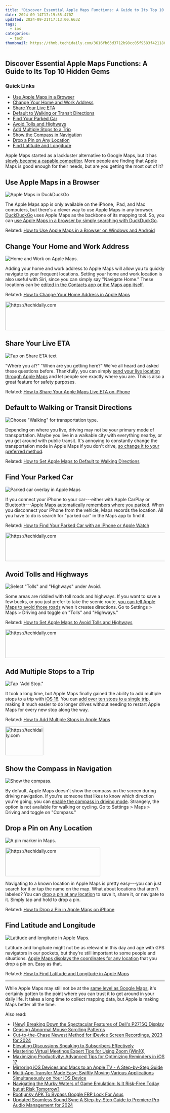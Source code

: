 ```yaml
---
title: "Discover Essential Apple Maps Functions: A Guide to Its Top 10 Hidden Gems"
date: 2024-09-14T17:19:55.470Z
updated: 2024-09-21T17:13:00.663Z
tags:
  - ios
categories:
  - tech
thumbnail: https://thmb.techidaily.com/3616fb63d3712b98cc05f9583f4211869f6e4c453eb6e04c1cfde40ef70bbce3.jpg
---
```


## Discover Essential Apple Maps Functions: A Guide to Its Top 10 Hidden Gems

### Quick Links

* [Use Apple Maps in a Browser](https://facebook-video-content.techidaily.com/discover-creative-ways-to-enhance-your-fb-video-ads/)
* [Change Your Home and Work Address](https://sim-unlock.techidaily.com/in-2024-what-does-enter-puk-code-mean-and-why-did-the-sim-get-puk-blocked-on-oppo-a1x-5g-device-by-drfone-android/)
* [Share Your Live ETA](https://sim-unlock.techidaily.com/three-ways-to-sim-unlock-vivo-v30-by-drfone-android/)
* [Default to Walking or Transit Directions](https://facebook-video-recording.techidaily.com/updated-unlocking-potential-expert-insights-into-hashtag-usage-on-facebook-for-2024/)
* [Find Your Parked Car](https://eaxpv-info.techidaily.com/new-harmony-hunt-uncover-the-most-popular-free-downloader-apps-on-youtube-and-android-for-2024/)
* [Avoid Tolls and Highways](https://facebook.techidaily.com/the-hidden-dynamics-facebook-and-the-metaverse-connection/)
* [Add Multiple Stops to a Trip](https://win-blog.techidaily.com/league-of-legends-troubleshooting-overcoming-black-screen-glitches/)
* [Show the Compass in Navigation](https://extra-information.techidaily.com/2024-approved-ace-selfies-10-top-ranked-face-modifications-on-iphonessamsungs/)
* [Drop a Pin on Any Location](https://screen-capture.techidaily.com/updated-capturing-the-spectrum-a-broad-overview-of-recorders/)
* [Find Latitude and Longitude](https://buynow-info.techidaily.com/comprehensive-iseebell-video-doorbell-analysis-below-50/)

 Apple Maps started as a lackluster alternative to Google Maps, but it has [slowly become a capable competitor](https://extra-approaches.techidaily.com/updated-quick-vocal-alteration-tricks-for-pubg-players/). More people are finding that Apple Maps is good enough for their needs, but are you getting the most out of it?

##  Use Apple Maps in a Browser

![Apple Maps in DuckDuckGo](https://static1.howtogeekimages.com/wordpress/wp-content/uploads/2023/04/2023-04-18_16-02-33.jpg) 

 The Apple Maps app is only available on the iPhone, iPad, and Mac computers, but there's a clever way to use Apple Maps in any browser. [DuckDuckGo](https://program-issues.techidaily.com/guide-to-resolve-avatar-frontiers-of-pandora-unavailable-issue/) uses Apple Maps as the backbone of its mapping tool. So, you can [use Apple Maps in a browser by simply searching with DuckDuckGo](https://on-screen-recording.techidaily.com/2024-approved-unlock-the-secrets-to-preserving-web-streamed-tv-shows/).

Related: [How to Use Apple Maps in a Browser on Windows and Android](https://on-screen-recording.techidaily.com/2024-approved-unlock-the-secrets-to-preserving-web-streamed-tv-shows/) 

##  Change Your Home and Work Address

![Home and Work on Apple Maps.](https://static1.howtogeekimages.com/wordpress/wp-content/uploads/2023/04/IMG_0250.png) 

 Adding your home and work address to Apple Maps will allow you to quickly navigate to your frequent locations. Setting your home and work location is also useful with Siri, since you can simply say "Navigate Home." These locations can be [edited in the Contacts app or the Maps app itself](https://buynow-tips.techidaily.com/interactive-showcase-master-your-space-with-a-dell-display-elite-anc-earpiece-and-supersharp-web-cam/).

Related: [How to Change Your Home Address in Apple Maps](https://buynow-tips.techidaily.com/interactive-showcase-master-your-space-with-a-dell-display-elite-anc-earpiece-and-supersharp-web-cam/) 

<!-- affiliate ads begin -->
<a href="https://ephamedtechinc.pxf.io/c/5597632/2137215/26400" target="_top" id="2137215">
  <img src="//a.impactradius-go.com/display-ad/26400-2137215" border="0" alt="https://techidaily.com" width="728" height="90"/>
</a>
<img height="0" width="0" src="https://ephamedtechinc.pxf.io/i/5597632/2137215/26400" style="position:absolute;visibility:hidden;" border="0" />
<!-- affiliate ads end -->

##  Share Your Live ETA

![Tap on Share ETA text](https://static1.howtogeekimages.com/wordpress/wp-content/uploads/2019/10/Tap-on-Share-ETA-text.png?trim=1,1&amp;bg-color=000&amp;pad=1,1) 

 "Where you at?" "When are you getting here?" We've all heard and asked these questions before. Thankfully, you can simply [send your live location through Apple Maps](https://instagram-video-files.techidaily.com/updated-mastering-hashtags-with-leading-apps-on-fb-twitter-and-instagram/) and let people see exactly where you are. This is also a great feature for safety purposes.

Related: [How to Share Your Apple Maps Live ETA on iPhone](https://instagram-video-files.techidaily.com/updated-mastering-hashtags-with-leading-apps-on-fb-twitter-and-instagram/) 

##  Default to Walking or Transit Directions

![Choose &quot;Walking&quot; for transportation type.](https://static1.howtogeekimages.com/wordpress/wp-content/uploads/2017/07/img_596677196b643.png?trim=1,1&amp;bg-color=000&amp;pad=1,1) 

 Depending on where you live, driving may not be your primary mode of transportation. Maybe you live in a walkable city with everything nearby, or you get around with public transit. It's annoying to constantly change the transportation mode in Apple Maps if you don't drive, [so change it to your preferred method](https://extra-support.techidaily.com/in-2024-prestigious-music-archives-for-vfx-artists/).

Related: [How to Set Apple Maps to Default to Walking Directions](https://extra-support.techidaily.com/in-2024-prestigious-music-archives-for-vfx-artists/) 

##  Find Your Parked Car

![Parked car overlay in Apple Maps](https://static1.howtogeekimages.com/wordpress/wp-content/uploads/2022/10/parked_car_overlay.jpg?trim=1,1&amp;bg-color=000&amp;pad=1,1) 

 If you connect your iPhone to your car---either with Apple CarPlay or Bluetooth---[Apple Maps automatically remembers where you parked](https://audio-editing.techidaily.com/new-top-10-gaming-voice-modification-tools-rankings-and-analysis-for-2024/). When you disconnect your iPhone from the vehicle, Maps records the location. All you have to do is search for "parked car" in the Maps app to find it.

Related: [How to Find Your Parked Car with an iPhone or Apple Watch](https://audio-editing.techidaily.com/new-top-10-gaming-voice-modification-tools-rankings-and-analysis-for-2024/) 

<!-- affiliate ads begin -->
<a href="https://aligracehair.sjv.io/c/5597632/2012420/19272" target="_top" id="2012420">
  <img src="//a.impactradius-go.com/display-ad/19272-2012420" border="0" alt="https://techidaily.com" width="728" height="90"/>
</a>
<img height="0" width="0" src="https://aligracehair.sjv.io/i/5597632/2012420/19272" style="position:absolute;visibility:hidden;" border="0" />
<!-- affiliate ads end -->

##  Avoid Tolls and Highways

![Select &quot;Tolls&quot; and &quot;Highways&quot; under Avoid.](https://static1.howtogeekimages.com/wordpress/wp-content/uploads/2017/06/img_59495c7e5ac42.png?trim=1,1&amp;bg-color=000&amp;pad=1,1) 

 Some areas are riddled with toll roads and highways. If you want to save a few bucks, or you just prefer to take the scenic route, [you can tell Apple Maps to avoid those roads](https://extra-lessons.techidaily.com/new-a-critical-evaluation-of-ustream-with-equivalents/) when it creates directions. Go to Settings > Maps > Driving and toggle on "Tolls" and "Highways."

Related: [How to Set Apple Maps to Avoid Tolls and Highways](https://extra-lessons.techidaily.com/new-a-critical-evaluation-of-ustream-with-equivalents/) 

<!-- affiliate ads begin -->
<a href="https://ephamedtechinc.pxf.io/c/5597632/2137211/26400" target="_top" id="2137211">
  <img src="//a.impactradius-go.com/display-ad/26400-2137211" border="0" alt="https://techidaily.com" width="728" height="90"/>
</a>
<img height="0" width="0" src="https://ephamedtechinc.pxf.io/i/5597632/2137211/26400" style="position:absolute;visibility:hidden;" border="0" />
<!-- affiliate ads end -->

##  Add Multiple Stops to a Trip

![Tap &quot;Add Stop.&quot;](https://static1.howtogeekimages.com/wordpress/wp-content/uploads/2022/09/2022-09-13_16-50-24.png?trim=1,1&amp;bg-color=000&amp;pad=1,1) 

 It took a long time, but Apple Maps finally gained the ability to add multiple stops to a trip with [iOS 16](https://youtube-clips.techidaily.com/in-2024-editors-dream-machine-top-portable-video-edits-tools/). You can [add over ten stops to a single trip](https://buynow-help.techidaily.com/measuring-phones-usage-duration/), making it much easier to do longer drives without needing to restart Apple Maps for every new stop along the way.

Related: [How to Add Multiple Stops in Apple Maps](https://buynow-help.techidaily.com/measuring-phones-usage-duration/) 

<!-- affiliate ads begin -->
<a href="https://aligracehair.sjv.io/c/5597632/2135394/19272" target="_top" id="2135394">
  <img src="//a.impactradius-go.com/display-ad/19272-2135394" border="0" alt="https://techidaily.com" width="120" height="90"/>
</a>
<img height="0" width="0" src="https://aligracehair.sjv.io/i/5597632/2135394/19272" style="position:absolute;visibility:hidden;" border="0" />
<!-- affiliate ads end -->

##  Show the Compass in Navigation

![Show the compass.](https://static1.howtogeekimages.com/wordpress/wp-content/uploads/2023/04/IMG_0251.png) 

 By default, Apple Maps doesn't show the compass on the screen during driving navigation. If you're someone that likes to know which direction you're going, you can [enable the compass in driving mode](https://android-frp.techidaily.com/in-2024-how-to-bypass-asus-frp-in-3-different-ways-by-drfone-android/). Strangely, the option is not available for walking or cycling. Go to Settings > Maps > Driving and toggle on "Compass."

##  Drop a Pin on Any Location

![A pin marker in Maps.](https://static1.howtogeekimages.com/wordpress/wp-content/uploads/2022/01/2-drop-pin-maps-iphone.png?trim=1,1&amp;bg-color=000&amp;pad=1,1) 

<!-- affiliate ads begin -->
<a href="https://aligracehair.sjv.io/c/5597632/2087262/19272" target="_top" id="2087262">
  <img src="//a.impactradius-go.com/display-ad/19272-2087262" border="0" alt="https://techidaily.com" width="300" height="90"/>
</a>
<img height="0" width="0" src="https://aligracehair.sjv.io/i/5597632/2087262/19272" style="position:absolute;visibility:hidden;" border="0" />
<!-- affiliate ads end -->

 Navigating to a known location in Apple Maps is pretty easy---you can just search for it or tap the name on the map. What about locations that aren't labeled? You can [drop a pin at any location](https://review-topics.techidaily.com/remove-frp-lock-on-realme-12-proplus-5g-by-drfone-android-unlock-remove-google-frp/) to save it, share it, or navigate to it. Simply tap and hold to drop a pin.

Related: [How to Drop a Pin in Apple Maps on iPhone](https://review-topics.techidaily.com/remove-frp-lock-on-realme-12-proplus-5g-by-drfone-android-unlock-remove-google-frp/) 

##  Find Latitude and Longitude

![Latitude and longitude in Apple Maps.](https://static1.howtogeekimages.com/wordpress/wp-content/uploads/2023/04/IMG_0252.png) 

 Latitude and longitude might not be as relevant in this day and age with GPS navigators in our pockets, but they're still important to some people and situations. [Apple Maps displays the coordinates for any location](https://technical-tips.techidaily.com/what-is-the-newest-generation-of-ipad/) that you drop a pin on. Easy as that.

Related: [How to Find Latitude and Longitude in Apple Maps](https://technical-tips.techidaily.com/what-is-the-newest-generation-of-ipad/) 

---

 While Apple Maps may still not be at the [same level as Google Maps](https://location-social.techidaily.com/how-to-detect-and-stop-mspy-from-spying-on-your-oppo-a1x-5g-drfone-by-drfone-virtual-android/), it's certainly gotten to the point where you can trust it to get around in your daily life. It takes a long time to collect mapping data, but Apple is making Maps better all the time.

<ins class="adsbygoogle"
     style="display:block"
     data-ad-format="autorelaxed"
     data-ad-client="ca-pub-7571918770474297"
     data-ad-slot="1223367746"></ins>

<ins class="adsbygoogle"
     style="display:block"
     data-ad-client="ca-pub-7571918770474297"
     data-ad-slot="8358498916"
     data-ad-format="auto"
     data-full-width-responsive="true"></ins>

<span class="atpl-alsoreadstyle">Also read:</span>
<div><ul>
<li><a href="https://fox-hovers.techidaily.com/new-breaking-down-the-spectacular-features-of-dells-p2715q-display/"><u>[New] Breaking Down the Spectacular Features of Dell's P2715Q Display</u></a></li>
<li><a href="https://games-able.techidaily.com/ceasing-abnormal-mouse-scrolling-patterns/"><u>Ceasing Abnormal Mouse Scrolling Patterns</u></a></li>
<li><a href="https://digital-screen-recording.techidaily.com/cut-to-the-chase-newest-method-for-idevice-screen-recordings-2023-for-2024/"><u>Cut-to-the-Chase Newest Method for iDevice Screen Recordings, 2023 for 2024</u></a></li>
<li><a href="https://extra-information.techidaily.com/elevating-discussions-speaking-to-subscribers-effectively/"><u>Elevating Discussions Speaking to Subscribers Effectively</u></a></li>
<li><a href="https://fox-info.techidaily.com/mastering-virtual-meetings-expert-tips-for-using-zoom-win10/"><u>Mastering Virtual Meetings Expert Tips for Using Zoom (Win10)</u></a></li>
<li><a href="https://os-tips.techidaily.com/maximizing-productivity-advanced-tips-for-optimizing-reminders-in-ios-17/"><u>Maximizing Productivity: Advanced Tips for Optimizing Reminders in iOS 17</u></a></li>
<li><a href="https://os-tips.techidaily.com/mirroring-ios-devices-and-macs-to-an-apple-tv-a-step-by-step-guide/"><u>Mirroring iOS Devices and Macs to an Apple TV - A Step-by-Step Guide</u></a></li>
<li><a href="https://os-tips.techidaily.com/multi-app-transfer-made-easy-swiftly-moving-various-applications-simultaneously-on-your-ios-device/"><u>Multi-App Transfer Made Easy: Swiftly Moving Various Applications Simultaneously on Your iOS Device</u></a></li>
<li><a href="https://os-tips.techidaily.com/navigating-the-murky-waters-of-game-emulation-is-it-risk-free-today-but-at-risk-tomorrow/"><u>Navigating the Murky Waters of Game Emulation: Is It Risk-Free Today but at Risk Tomorrow?</u></a></li>
<li><a href="https://android-unlock.techidaily.com/rootjunky-apk-to-bypass-google-frp-lock-for-asus-by-drfone-android/"><u>Rootjunky APK To Bypass Google FRP Lock For Asus</u></a></li>
<li><a href="https://audio-shaping.techidaily.com/updated-seamless-sound-sync-a-step-by-step-guide-to-premiere-pro-audio-management-for-2024/"><u>Updated Seamless Sound Sync A Step-by-Step Guide to Premiere Pro Audio Management for 2024</u></a></li>
</ul></div>

